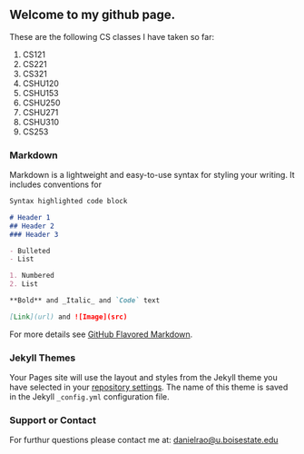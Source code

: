 ## Welcome to my github page.

These are the following CS classes I have taken so far:

1) CS121 <br>
2) CS221 <br>
3) CS321 <br>
4) CSHU120 <br>
5) CSHU153 <br>
6) CSHU250 <br>
7) CSHU271 <br>
8) CSHU310 <br>
9) CS253 <br>

### Markdown

Markdown is a lightweight and easy-to-use syntax for styling your writing. It includes conventions for

```markdown
Syntax highlighted code block

# Header 1
## Header 2
### Header 3

- Bulleted
- List

1. Numbered
2. List

**Bold** and _Italic_ and `Code` text

[Link](url) and ![Image](src)
```

For more details see [GitHub Flavored Markdown](https://guides.github.com/features/mastering-markdown/).

### Jekyll Themes

Your Pages site will use the layout and styles from the Jekyll theme you have selected in your [repository settings](https://github.com/dnlrao/dnlrao.github.io/settings). The name of this theme is saved in the Jekyll `_config.yml` configuration file.

### Support or Contact

For furthur questions please contact me at: danielrao@u.boisestate.edu
